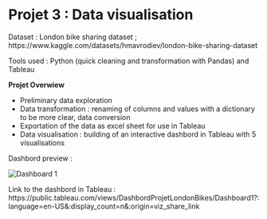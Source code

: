 # Projet 3 : Data visualisation

<p> Dataset : London bike sharing dataset ; https://www.kaggle.com/datasets/hmavrodiev/london-bike-sharing-dataset </p>
<p> Tools used : Python (quick cleaning and transformation with Pandas) and Tableau </p>

**Projet Overwiew**
- Preliminary data exploration
- Data transformation : renaming of columns and values with a dictionary to be more clear, data conversion
- Exportation of the data as excel sheet for use in Tableau
- Data visualisation : building of an interactive dashbord in Tableau with 5 visualisations

<p> Dashbord preview : </p>

![Dashboard 1](https://github.com/JessAhdj/DataScience-Portfolio/assets/128965546/1ed7ed6b-2b5b-47ae-ba3d-7957d2277d1f)

<p> Link to the dashbord in Tableau : https://public.tableau.com/views/DashbordProjetLondonBikes/Dashboard1?:language=en-US&:display_count=n&:origin=viz_share_link </p>
